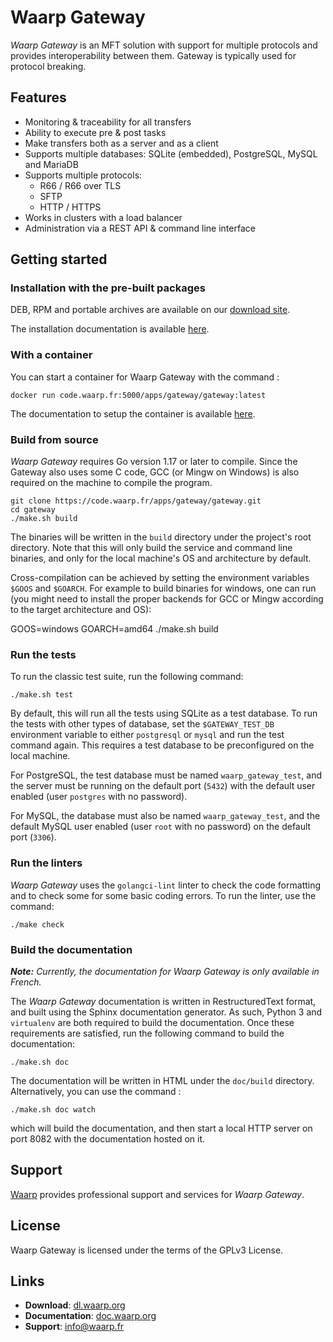 # Waarp Gateway

*Waarp Gateway* is an MFT solution with support for multiple protocols and
provides interoperability between them. Gateway is typically used for protocol
breaking.

## Features

- Monitoring & traceability for all transfers
- Ability to execute pre & post tasks
- Make transfers both as a server and as a client
- Supports multiple databases: SQLite (embedded), PostgreSQL, MySQL and MariaDB
- Supports multiple protocols:
  - R66 / R66 over TLS
  - SFTP
  - HTTP / HTTPS
- Works in clusters with a load balancer
- Administration via a REST API & command line interface

## Getting started

### Installation with the pre-built packages

DEB, RPM and portable archives are available on our
[download site](https://dl.waarp.org/dist/waarp-gateway/). 

The installation documentation is available
[here](https://doc.waarp.org/waarp-gateway/latest/reference/container.html).

### With a container

You can start a container for Waarp Gateway with the command :

```shell
docker run code.waarp.fr:5000/apps/gateway/gateway:latest
```

The documentation to setup the container is available
[here](https://doc.waarp.org/waarp-gateway/latest/reference/container.html).

### Build from source

*Waarp Gateway* requires Go version 1.17 or later to compile. Since
the Gateway also uses some C code, GCC (or Mingw on Windows) is
also required on the machine to compile the program.

```shell
git clone https://code.waarp.fr/apps/gateway/gateway.git
cd gateway
./make.sh build
```

The binaries will be written in the ``build`` directory under the
project's root directory. Note that this will only build the service
and command line binaries, and only for the local machine's OS and
architecture by default.

Cross-compilation can be achieved by setting the environment variables `$GOOS`
and `$GOARCH`. For example to build binaries for windows, one can run (you might
need to install the proper backends for GCC or Mingw according to the target
architecture and OS):

   GOOS=windows GOARCH=amd64 ./make.sh build

### Run the tests

To run the classic test suite, run the following command:

```shell
./make.sh test
```

By default, this will run all the tests using SQLite as a test
database. To run the tests with other types of database, set the
`$GATEWAY_TEST_DB` environment variable to either `postgresql`
or `mysql` and run the test command again. This requires a test database
to be preconfigured on the local machine.

For PostgreSQL, the test database must be named `waarp_gateway_test`,
and the server must be running on the default port (`5432`) with the
default user enabled (user `postgres` with no password).

For MySQL, the database must also be named `waarp_gateway_test`, and
the default MySQL user enabled (user `root` with no password) on the
default port (`3306`).

### Run the linters

*Waarp Gateway* uses the `golangci-lint` linter to check the code formatting
and to check some for some basic coding errors. To run the linter, use
the command:

```shell
./make check
```

### Build the documentation

***Note:*** *Currently, the documentation for *Waarp Gateway* is only available
in French.*

The *Waarp Gateway* documentation is written in RestructuredText format, and
built using the Sphinx documentation generator. As such, Python 3 and
`virtualenv` are both required to build the documentation. Once these
requirements are satisfied, run the following command to build the
documentation:

```shell
./make.sh doc
```

The documentation will be written in HTML under the `doc/build`
directory. Alternatively, you can use the command :

```shell
./make.sh doc watch
```

which will build the documentation, and then start a local HTTP server
on port 8082 with the documentation hosted on it.

## Support

[Waarp](https://www.waarp.fr) provides professional support and services for
*Waarp Gateway*.

## License

Waarp Gateway is licensed under the terms of the GPLv3 License.

## Links

- **Download**: [dl.waarp.org](https://dl.waarp.org/dist/waarp-gateway/)
- **Documentation**: [doc.waarp.org](https://doc.waarp.org/waarp-gateway/latest)
- **Support**: [info@waarp.fr](mailto:info@waarp.fr)
